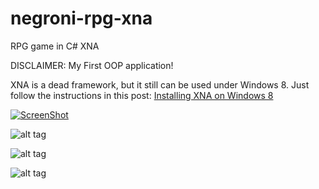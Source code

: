 # negroni-rpg-xna
RPG game in C# XNA

DISCLAIMER: My First OOP application!

XNA is a dead framework, but it still can be used under Windows 8. Just follow the instructions in this post: [Installing XNA on Windows 8](http://blogs.msdn.com/b/uk_faculty_connection/archive/2013/11/12/installing-xna-on-windows-8-with-visual-studio-2012.aspx)

[![ScreenShot](https://github.com/Galya-IT/negroni-rpg-xna/screens/video-screenshot.png)](http://youtu.be/sHMYa5fbEAE)

![alt tag](https://raw.github.com/Galya-IT/negroni-rpg-xna/screens/master/screens/03.png)

![alt tag](https://raw.github.com/Galya-IT/negroni-rpg-xna/screens/master/screens/04.png)

![alt tag](https://raw.github.com/Galya-IT/negroni-rpg-xna/screens/master/screens/02.png)